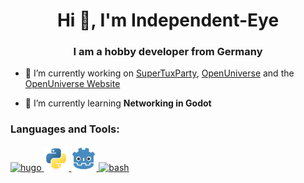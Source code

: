 <h1 align="center">Hi 👋, I'm Independent-Eye</h1>
<h3 align="center">I am a hobby developer from Germany</h3>

- 🔭 I’m currently working on [SuperTuxParty](https://gitlab.com/SuperTuxParty/SuperTuxParty), [OpenUniverse](https://github.com/Independent-Eye2446/OpenUniverse) and the [OpenUniverse Website](https://github.com/Independent-Eye2446/OpenUniverse-Website)

- 🌱 I’m currently learning **Networking in Godot**

<h3 align="left">Languages and Tools:</h3>
<p align="left"> <a href="https://gohugo.io/" target="_blank"> <img src="https://api.iconify.design/logos-hugo.svg" alt="hugo" width="40" height="40"/> </a> <a href="https://www.python.org" target="_blank"> <img src="https://raw.githubusercontent.com/devicons/devicon/master/icons/python/python-original.svg" alt="python" width="40" height="40"/> </a> <a href="https://godotengine.org/" target="_blank"> <img src="https://raw.githubusercontent.com/godotengine/godot/master/icon.svg" alt="godot" width="40" height="40"/> </a><a align="left"> <a href="https://www.gnu.org/software/bash/" target="_blank"> <img src="https://www.vectorlogo.zone/logos/gnu_bash/gnu_bash-icon.svg" alt="bash" width="40" height="40"a/></p>
